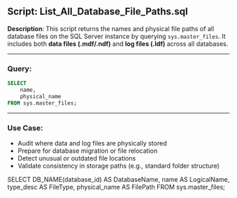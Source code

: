 ## Script: List_All_Database_File_Paths.sql

**Description**:
This script returns the names and physical file paths of all database files on the SQL Server instance by querying `sys.master_files`. It includes both **data files (.mdf/.ndf)** and **log files (.ldf)** across all databases.

---

### Query:
```sql
SELECT 
    name, 
    physical_name 
FROM sys.master_files;
```

---


### Use Case:
- Audit where data and log files are physically stored
- Prepare for database migration or file relocation
- Detect unusual or outdated file locations
- Validate consistency in storage paths (e.g., standard folder structure)


SELECT 
    DB_NAME(database_id) AS DatabaseName,
    name AS LogicalName,
    type_desc AS FileType,
    physical_name AS FilePath
FROM sys.master_files;
